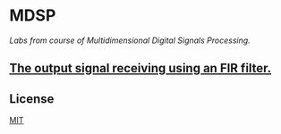 # MDSP

*Labs from course of  Multidimensional Digital Signals Processing.*

## [The output signal receiving using an FIR filter.](out-signal-receive/README.md)

## License

[MIT](https://github.com/dleliuhin/MDSP/blob/master/LICENSE)
